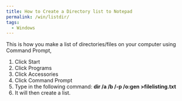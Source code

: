 ```yaml
---
title: How to Create a Directory list to Notepad
permalink: /win/listdir/
tags:
  - Windows
---
```

This is how you make a list of directories/files on your computer using Command Prompt,

  1. Click Start
  2. Click Programs
  3. Click Accessories
  4. Click Command Prompt
  5. Type in the following command: **dir /a /b /-p /o:gen >filelisting.txt**
  6. It will then create a list.
